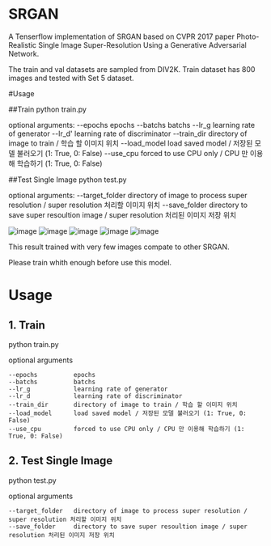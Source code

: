 # SRGAN

A Tenserflow implementation of SRGAN based on CVPR 2017 paper Photo-Realistic Single Image Super-Resolution Using a Generative Adversarial Network.

The train and val datasets are sampled from DIV2K. Train dataset has 800 images and tested with Set 5 dataset.

#Usage

##Train 
python train.py

optional arguments:
--epochs                 epochs
--batchs                 batchs
--lr_g                   learning rate of generator
--lr_d'                  learning rate of discriminator
--train_dir              directory of image to train / 학습 할 이미지 위치
--load_model             load saved model / 저장된 모델 불러오기 (1: True, 0: False)
--use_cpu                forced to use CPU only / CPU 만 이용해 학습하기 (1: True, 0: False)

##Test Single Image
python test.py

optional arguments:
--target_folder         directory of image to process super resolution / super resolution 처리할 이미지 위치
--save_folder           directory to save super resoultion image / super resolution 처리된 이미지 저장 위치

![image](https://user-images.githubusercontent.com/79778595/210081306-be5392f8-353f-41c6-9d84-a4716b7e21d3.png)
![image](https://user-images.githubusercontent.com/79778595/210081321-e55de866-b0ac-46d9-a66f-72cba553d292.png)
![image](https://user-images.githubusercontent.com/79778595/210081263-6a4c5a45-c629-4d94-9ebd-046d5052582e.png)
![image](https://user-images.githubusercontent.com/79778595/210081281-f3e4e7db-20f7-4d64-af62-6a84ed1203c3.png)
![image](https://user-images.githubusercontent.com/79778595/210081339-a6f30373-37eb-48fa-8447-739e51a0df64.png)

This result trained with very few images compate to other SRGAN.

Please train whith enough before use this model.

# Usage

## 1. Train 
python train.py

optional arguments

    --epochs          epochs
    --batchs          batchs
    --lr_g            learning rate of generator
    --lr_d            learning rate of discriminator
    --train_dir       directory of image to train / 학습 할 이미지 위치
    --load_model      load saved model / 저장된 모델 불러오기 (1: True, 0: False)
    --use_cpu         forced to use CPU only / CPU 만 이용해 학습하기 (1: True, 0: False)

## 2. Test Single Image
python test.py

optional arguments

    --target_folder   directory of image to process super resolution / super resolution 처리할 이미지 위치
    --save_folder     directory to save super resoultion image / super resolution 처리된 이미지 저장 위치
